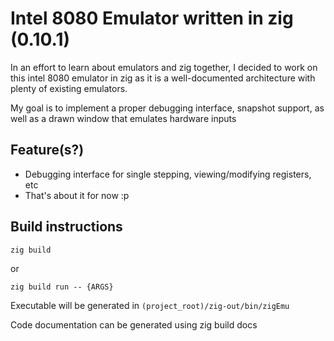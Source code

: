 # Intel 8080 Emulator written in zig (0.10.1)
In an effort to learn about emulators and zig together,
I decided to work on this intel 8080 emulator in zig as it
is a well-documented architecture with plenty of existing
emulators.

My goal is to implement a proper debugging interface, snapshot support,
as well as a drawn window that emulates hardware inputs

## Feature(s?)
- Debugging interface for single stepping, viewing/modifying registers, etc
- That's about it for now :p

## Build instructions
    zig build

or

    zig build run -- {ARGS}

Executable will be generated in `(project_root)/zig-out/bin/zigEmu`

Code documentation can be generated using
    zig build docs
